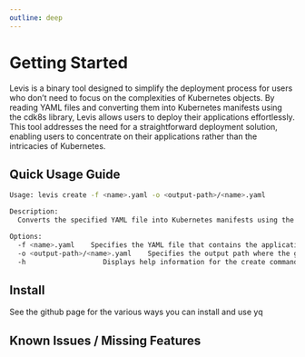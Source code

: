 ```yaml
---
outline: deep
---
```


# Getting Started

Levis is a binary tool designed to simplify the deployment process for users who don’t need to focus on the complexities of Kubernetes objects. By reading YAML files and converting them into Kubernetes manifests using the cdk8s library, Levis allows users to deploy their applications effortlessly. This tool addresses the need for a straightforward deployment solution, enabling users to concentrate on their applications rather than the intricacies of Kubernetes.

## Quick Usage Guide

```bash
Usage: levis create -f <name>.yaml -o <output-path>/<name>.yaml

Description:
  Converts the specified YAML file into Kubernetes manifests using the cdk8s library and saves the output to the specified path.

Options:
  -f <name>.yaml    Specifies the YAML file that contains the application configuration to be transformed.
  -o <output-path>/<name>.yaml    Specifies the output path where the generated Kubernetes manifests will be saved.
  -h                   Displays help information for the create command.
```

## Install
See the github page for the various ways you can install and use yq

## Known Issues / Missing Features
